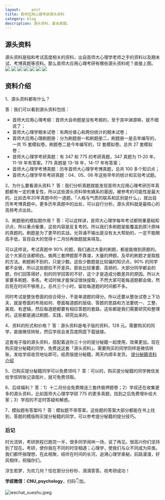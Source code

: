 ```yaml
---
layout:     post
title: 首师应用心理考研源头资料
category: blog
description: 源头资料，直击原题。
---
```


## 源头资料
源头资料是指和考试高度相关的资料，出自首师大心理学老师之手的资料以及期末试、考博真题等资料。那么首师大应用心理考研有哪些源头资料呢？直接上图。
![](https://image.cnu347.com/2020-10-25-SourceMaterial000.png)
![](https://image.cnu347.com/2020-10-25-SourceMaterial001.png)
![](https://image.cnu347.com/2020-10-25-SourceMaterial002.png)
![](https://image.cnu347.com/2020-10-25-SourceMaterial003-0.png)
![](https://image.cnu347.com/2020-10-25-SourceMaterial004.png)
![](https://image.cnu347.com/2020-10-25-SourceMaterial005.png)
![](https://image.cnu347.com/2020-10-25-SourceMaterial006.png)

## 资料介绍

1、源头资料都有什么？

答：我们可以看到源头资料包括：
- 首师大应用心理考纲：首师大自命题是没有考纲的，至于其中渊源嘛，就不细说了；
- 首师大心理学期末试卷：有两份普心和两份统计的期末试卷；
- 首师大应用心理刷题册：分为刷题册一和刷题册二，刷题册一是去年编写的，一共 15 套模拟卷。刷题卷二是今年编写的，12 套模拟卷。总共 27 套模拟卷；
- 首师大心理学考研真题：有 347 和 775 的考研真题，347 真题为 11-20 年，11-19 年有答案。775 真题是 13-18 年，14-17 年有答案；
- 首师大心理学考博真题：历年首师大心理学考博真题，总共 100 多个知识点；
- 首师大心理学早年考研真题：04、05、06 年这些早年的统计和实验考试题。

2、为什么要看源头资料？
答：我们分析真题就能发现首师大应用心理考研历年真题都有一定的重复性，所以这些源头资料带有嫡系的基因，被参考的可能性是最大的。比如去年20年真题中的一道题，「人格与气质的联系和区别是什么」，就出自历年考博真题中。更多历年真题中的出处，可以自行分析。源头资料就是最核心的高频考点出处。

3、刷题册的模拟题作用？
答：可以这样讲，首师大心理学每年考试都侧重基础知识点，所以重点衡重，这些内容是反复考的。所以我们多刷题是能覆盖到原汁原味的真题的。刷题是为了更早的实战，光背诵不输出是没有太大帮助的，一定不能眼高手低，盲目自大的觉得十二月份再做题就来得及。

可以这样说，考试真题中 90% 的题，我们通过大量的刷题，都是能做到原题的。这个大家应该都明白。做两三套押题那不靠谱，大量的押题，及早的刷题才是取胜的方法。刷题刷不到的，只是少数。这些少数题是比较偏的知识点，90% 的同学都不会做，所以这些题拉不开差异。那些比较重要、高频的、大部分同学都会的题，你们回答得好，别的同学回答的不好，这个才是造成分数差异的原因。所以大家要多刷题、多练。考试时候才能保证很快提取，不然大家可能每道题都会做，然后死在时间不够用上。总共三个小时，留给每道题的时间都不多。

同时考试是整张卷面的综合得分，不是单道题的得分。所以还要从整张试卷上下功夫，就是卷面的布局如何、卷面每道题的层级、答题的思路和方法要统一、工整、美观、有逻辑，然后每道题都要有相应答题的套路，这些都是我们需要研究和整理的。这些都是通过刷题、实践，研究出来的。

4、资料的形式和价格？
答：源头资料是电子版的资料，128 元。需要购买的同学，直接微信转账，然后学叔会发百度网盘下载链接。

这套电子版的源头资料，搭配着送你三十分的提分秘籍一起使用，效果更加。现在购买提分秘籍的同学，免费送这套「源头资料」。需要购买的同学同样是微信转账，发给学叔收货地址即可。纸质版提分秘籍，两天内顺丰发货。
[提分秘籍资料介绍](https://cnu347.com/ScoreSkill)

5、已购买提分秘籍同学可以免费领吗？
答：可以的，购买提分秘籍的同学微信发给学叔转账记录图片，就可免费领取。

6、后续福利？
答：1）十二月份会免费赠送三套终极押题卷；2）学叔还在收集更多的源头资料，比如首师大心理学学硕 775 的更多真题，找到之后免费增补给大家；3）学叔的不定时答疑和解惑。

7、模拟题有答案吗？
答：模拟题不带答案，这些题的答案大部分都能在书上找到，答题的模版购买提分秘籍的同学，可以参考提分秘籍的提分技巧。

### 后记

时光流转，考研旅程已跑完一半，很多同学闹哄一场，说了再见。很高兴你们坚持到了现在。考研，使你我在不同的时空相遇；心理学，使我们与众不同成为异类。我们都怀揣理想，在此相聚，结伴在时间的长河，追溯心理学奥秘。前路漫漫，好风相伴，祝福你们。

浮生若梦，为欢几何？恰在那分分秒秒、滴滴答答。祝考研成功！

**学叔微信：CNU_psychology**，扫码👇加。

![wechat_xueshu.jpeg](https://cnu347-1257355643.cos.ap-beijing.myqcloud.com/CNU347/WechatIMG125.jpeg)